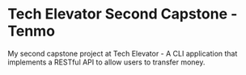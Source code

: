 # Tech Elevator Second Capstone - Tenmo
My second capstone project at Tech Elevator - A CLI application that implements a RESTful API to allow users to transfer money.
